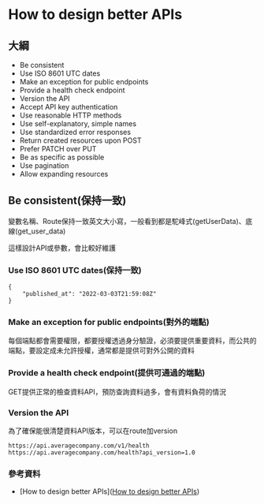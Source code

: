 # How to design better APIs

## 大綱

- Be consistent
- Use ISO 8601 UTC dates
- Make an exception for public endpoints
- Provide a health check endpoint
- Version the API
- Accept API key authentication
- Use reasonable HTTP methods
- Use self-explanatory, simple names
- Use standardized error responses
- Return created resources upon POST
- Prefer PATCH over PUT
- Be as specific as possible
- Use pagination
- Allow expanding resources

## Be consistent(保持一致)

變數名稱、Route保持一致英文大小寫，一般看到都是駝峰式(getUserData)、底線(get_user_data)

這樣設計API或參數，會比較好維護

### Use ISO 8601 UTC dates(保持一致)

```
{
    "published_at": "2022-03-03T21:59:08Z"
}
```

### Make an exception for public endpoints(對外的端點)

每個端點都會需要權限，都要授權透過身分驗證，必須要提供重要資料，而公共的端點，要設定成未允許授權，通常都是提供可對外公開的資料

### Provide a health check endpoint(提供可通過的端點)

GET提供正常的檢查資料API，預防查詢資料過多，會有資料負荷的情況

### Version the API

為了確保能很清楚資料API版本，可以在route加version

```
https://api.averagecompany.com/v1/health
https://api.averagecompany.com/health?api_version=1.0
```

### 



### 參考資料

- [How to design better APIs]([How to design better APIs](https://r.bluethl.net/how-to-design-better-apis?utm_source=newsletter&utm_medium=email&utm_campaign=starrocket&utm_term=2022-05-23))

